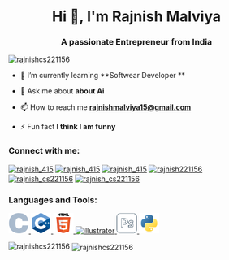 <h1 align="center">Hi 👋, I'm Rajnish Malviya</h1>
<h3 align="center">A passionate Entrepreneur from India</h3>

<p align="left"> <img src="https://komarev.com/ghpvc/?username=rajnishcs221156&label=Profile%20views&color=0e75b6&style=flat" alt="rajnishcs221156" /> </p>

- 🌱 I’m currently learning **Softwear Developer  **

- 💬 Ask me about **about Ai**

- 📫 How to reach me **rajnishmalviya15@gmail.com**

- ⚡ Fun fact **I think I am funny**

<h3 align="left">Connect with me:</h3>
<p align="left">
<a href="https://twitter.com/rajnish_415" target="blank"><img align="center" src="https://raw.githubusercontent.com/rahuldkjain/github-profile-readme-generator/master/src/images/icons/Social/twitter.svg" alt="rajnish_415" height="30" width="40" /></a>
<a href="https://linkedin.com/in/rajnish_415" target="blank"><img align="center" src="https://raw.githubusercontent.com/rahuldkjain/github-profile-readme-generator/master/src/images/icons/Social/linked-in-alt.svg" alt="rajnish_415" height="30" width="40" /></a>
<a href="https://instagram.com/rajnish_415" target="blank"><img align="center" src="https://raw.githubusercontent.com/rahuldkjain/github-profile-readme-generator/master/src/images/icons/Social/instagram.svg" alt="rajnish_415" height="30" width="40" /></a>
<a href="https://www.codechef.com/users/rajnish221156" target="blank"><img align="center" src="https://cdn.jsdelivr.net/npm/simple-icons@3.1.0/icons/codechef.svg" alt="rajnish221156" height="30" width="40" /></a>
<a href="https://www.hackerrank.com/rajnish_cs221156" target="blank"><img align="center" src="https://raw.githubusercontent.com/rahuldkjain/github-profile-readme-generator/master/src/images/icons/Social/hackerrank.svg" alt="rajnish_cs221156" height="30" width="40" /></a>
<a href="https://www.leetcode.com/rajnish_cs221156" target="blank"><img align="center" src="https://raw.githubusercontent.com/rahuldkjain/github-profile-readme-generator/master/src/images/icons/Social/leet-code.svg" alt="rajnish_cs221156" height="30" width="40" /></a>
</p>

<h3 align="left">Languages and Tools:</h3>
<p align="left"> <a href="https://www.cprogramming.com/" target="_blank" rel="noreferrer"> <img src="https://raw.githubusercontent.com/devicons/devicon/master/icons/c/c-original.svg" alt="c" width="40" height="40"/> </a> <a href="https://www.w3schools.com/cpp/" target="_blank" rel="noreferrer"> <img src="https://raw.githubusercontent.com/devicons/devicon/master/icons/cplusplus/cplusplus-original.svg" alt="cplusplus" width="40" height="40"/> </a> <a href="https://www.w3.org/html/" target="_blank" rel="noreferrer"> <img src="https://raw.githubusercontent.com/devicons/devicon/master/icons/html5/html5-original-wordmark.svg" alt="html5" width="40" height="40"/> </a> <a href="https://www.adobe.com/in/products/illustrator.html" target="_blank" rel="noreferrer"> <img src="https://www.vectorlogo.zone/logos/adobe_illustrator/adobe_illustrator-icon.svg" alt="illustrator" width="40" height="40"/> </a> <a href="https://www.photoshop.com/en" target="_blank" rel="noreferrer"> <img src="https://raw.githubusercontent.com/devicons/devicon/master/icons/photoshop/photoshop-line.svg" alt="photoshop" width="40" height="40"/> </a> <a href="https://www.python.org" target="_blank" rel="noreferrer"> <img src="https://raw.githubusercontent.com/devicons/devicon/master/icons/python/python-original.svg" alt="python" width="40" height="40"/> </a> </p>

<p><img align="left" src="https://github-readme-stats.vercel.app/api/top-langs?username=rajnishcs221156&show_icons=true&locale=en&layout=compact" alt="rajnishcs221156" /></p>

<p>&nbsp;<img align="center" src="https://github-readme-stats.vercel.app/api?username=rajnishcs221156&show_icons=true&locale=en" alt="rajnishcs221156" /></p>
